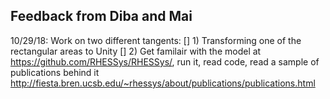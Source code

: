 ## Feedback from Diba and Mai

10/29/18:
Work on two different tangents: 
[] 1) Transforming one of the rectangular areas to Unity 
[] 2) Get familair with the model at https://github.com/RHESSys/RHESSys/, run it, read code, read a sample of publications
behind it http://fiesta.bren.ucsb.edu/~rhessys/about/publications/publications.html

